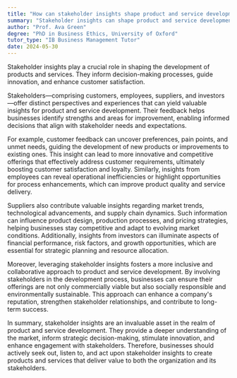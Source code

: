 ```yaml
---
title: "How can stakeholder insights shape product and service development?"
summary: "Stakeholder insights can shape product and service development by informing decision-making, guiding innovation, and improving customer satisfaction."
author: "Prof. Ava Green"
degree: "PhD in Business Ethics, University of Oxford"
tutor_type: "IB Business Management Tutor"
date: 2024-05-30
---
```


Stakeholder insights play a crucial role in shaping the development of products and services. They inform decision-making processes, guide innovation, and enhance customer satisfaction.

Stakeholders—comprising customers, employees, suppliers, and investors—offer distinct perspectives and experiences that can yield valuable insights for product and service development. Their feedback helps businesses identify strengths and areas for improvement, enabling informed decisions that align with stakeholder needs and expectations.

For example, customer feedback can uncover preferences, pain points, and unmet needs, guiding the development of new products or improvements to existing ones. This insight can lead to more innovative and competitive offerings that effectively address customer requirements, ultimately boosting customer satisfaction and loyalty. Similarly, insights from employees can reveal operational inefficiencies or highlight opportunities for process enhancements, which can improve product quality and service delivery.

Suppliers also contribute valuable insights regarding market trends, technological advancements, and supply chain dynamics. Such information can influence product design, production processes, and pricing strategies, helping businesses stay competitive and adapt to evolving market conditions. Additionally, insights from investors can illuminate aspects of financial performance, risk factors, and growth opportunities, which are essential for strategic planning and resource allocation.

Moreover, leveraging stakeholder insights fosters a more inclusive and collaborative approach to product and service development. By involving stakeholders in the development process, businesses can ensure their offerings are not only commercially viable but also socially responsible and environmentally sustainable. This approach can enhance a company's reputation, strengthen stakeholder relationships, and contribute to long-term success.

In summary, stakeholder insights are an invaluable asset in the realm of product and service development. They provide a deeper understanding of the market, inform strategic decision-making, stimulate innovation, and enhance engagement with stakeholders. Therefore, businesses should actively seek out, listen to, and act upon stakeholder insights to create products and services that deliver value to both the organization and its stakeholders.
    